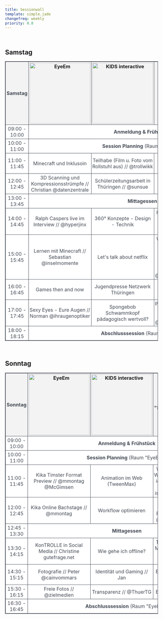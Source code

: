 ```yaml
---
title: Sessionwall
template: simple.jade
changefreq: weekly
priority: 0.8
---
```


<!-- CSS Code -->
<style type="text/css" scoped>
table.SessionTable {
width:100%;
background-color:#FFFFFF;
border-collapse:collapse;border-width:1px;
border-color:#434A54;
border-style:solid;
color:#434A54;
text-align: center;
}

table.SessionTable td, table.SessionTable th {
border-width:1px;
border-color:#434A54;
border-style:solid;
padding:3px;
}

table.SessionTable thead {
background-color:#F3F3F3;
}
</style>

<!-- SAMSTAG -->
<p></br>
<h2>Samstag</h2>
</p>
<table class="SessionTable">
<thead>
<tr>
<th>Samstag</th>
<th><a href="http://www.eyeem.com/" title="EyeEm" target="_blank" class="sponsor__link"><img src="/sponsoring/eyeem/logo.png" alt="EyeEm" class="sponsor__logo" width="200px"></a></th>
<th><a href="http://www.kids-interactive.de/" title="KIDS interactive" target="_blank" class="sponsor__link"><img src="/sponsoring/kidsinteractive/logo.png" alt="KIDS interactive" class="sponsor__logo" width="200px"></a></th>
<th>Raum "Spielplatz"</th>
<th><a href="https://www.barco.com/de/" title="Barco" target="_blank" class="sponsor__link"><img src="/sponsoring/barco/logo.png" alt="Barco" class="sponsor__logo"></a></th>
</tr>
</thead>
<tbody>
<tr>
<td>09:00 - 10:00</td>
<td colspan="4"><strong>Anmeldung & Frühstück</strong></td>
</tr>
<tr>
<td>10:00 - 11:00</td>
<td colspan="4"><strong>Session Planning</strong> (Raum "EyeEm")</td>
</tr>
<tr>
<td>11:00 - 11:45</td>
<td>Minecraft und Inklusoin</td>
<td>Teilhabe (Film u. Foto vom Rollstuhl aus) // @trollwikk</td>
<td>WarmUp - Kennenlernen // @nachmaass</td>
<td>--</td>
</tr>
<tr>
<td>12:00 - 12:45</td>
<td>3D Scanning und Kompressionsstrümpfe // Christian @datenzentrale</td>
<td>Schülerzeitungsarbeit in Thüringen // @sunsue</td>
<td>Bin ich wirklich süchtig? // @nachmaass</td>
<td>DCE vs Eigene Extension // Tommy</td>
</tr>
<tr>
<td>13:00 - 13:45</td>
<td colspan="4"><strong>Mittagessen</strong></td>
</tr>
<tr>
<td>14:00 - 14:45</td>
<td>Ralph Caspers live im Interview // @hyperjinx</td>
<td>360° Konzepte - Design - Technik</td>
<td>HTML5 Spiele mit Flash IDE + createJS // Carsten</td>
<td>--</td>
</tr>
<tr>
<td>15:00 - 15:45</td>
<td>Lernen mit Minecraft // Sebastian @inselmomente</td>
<td>Let's talk about netflix</td>
<td>Was haben meine Katze, Zimmerpflanze und Heizung gemeinsam? // Hannes @brandungskieker</td>
<td>Mediennutzungsvertrag // Martin @myrbel</td>
</tr>
<tr>
<td>16:00 - 16:45</td>
<td>Games then and now</td>
<td>Jugendpresse Netzwerk Thüringen</td>
<td>Transparenz Gamification // @ThuerTG</td>
<td>Musiker Diskussionsrunde // J. Guenther</td>
</tr>
<tr>
<td>17:00 - 17:45</td>
<td>Sexy Eyes - Eure Augen // Norman @ihraugenoptiker</td>
<td>Spongebob Schwammkopf pädagogisch wertvoll?</td>
<td>Papierloses Büro - so geht's // Hannes @brandungskieker</td>
<td>--</td>
</tr>
<tr>
<td>18:00 - 18:15</td>
<td colspan="4"><strong>Abschlusssession</strong> (Raum "EyeEm")</td>
</tr>
</tbody>
</table>

<!-- Sonntag -->
<p></br>
<h2>Sonntag</h2>
</p>
<table class="SessionTable">
<thead>
<tr>
<th>Sonntag</th>
<th><a href="http://www.eyeem.com/" title="EyeEm" target="_blank" class="sponsor__link"><img src="/sponsoring/eyeem/logo.png" alt="EyeEm" class="sponsor__logo" width="200px"></a></th>
<th><a href="http://www.kids-interactive.de/" title="KIDS interactive" target="_blank" class="sponsor__link"><img src="/sponsoring/kidsinteractive/logo.png" alt="KIDS interactive" class="sponsor__logo" width="200px"></a></th>
<th>Raum "Spielplatz"</th>
<th><a href="https://www.barco.com/de/" title="Barco" target="_blank" class="sponsor__link"><img src="/sponsoring/barco/logo.png" alt="Barco" class="sponsor__logo"></a></th>
</tr>
</thead>
<tbody>
<tr>
<td>09:00 - 10:00</td>
<td colspan="4"><strong>Anmeldung & Frühstück</strong></td>
</tr>
<tr>
<td>10:00 - 11:00</td>
<td colspan="4"><strong>Session Planning</strong> (Raum "EyeEm")</td>
</tr>
<tr>
<td>11:00 - 11:45</td>
<td>Kika Timster Format Preview  // @mmontag @McGimsen</td>
<td>Animation im Web (TweenMax)</td>
<td>WarmUp - Wie erzeuge ich Energie wo keine ist.. // Sören</td>
<td>--</td>
</tr>
<tr>
<td>12:00 - 12:45</td>
<td>Kika Online Bachstage // @mmontag</td>
<td>Workflow optimieren</td>
<td>RapScript Freestyle Rap Tool // @rapscript</td>
<td>Netzwerk Wissensyoutuber + Bühnenevents // @McGimsen</td>
</tr>
<tr>
<td>12:45 - 13:30</td>
<td colspan="4"><strong>Mittagessen</strong></td>
</tr>
<tr>
<td>13:30 - 14:15</td>
<td>KonTROLLE in Social Media // Christine gutefrage.net</td>
<td>Wie gehe ich offline?</td>
<td>Theater als Medium der Zukunft // @mitossi</td>
<td>Schule - Medien - Tablet // Sebastian</td>
</tr>
<tr>
<td>14:30 - 15:15</td>
<td>Fotografie // Peter @cainvommars</td>
<td>Identität und Gaming // Jan</td>
<td>BarSession // Sören</td>
<td>Lytro - Spielzeug oder Fotografie der Zukunft</td>
</tr>
<tr>
<td>15:30 - 16:15</td>
<td>Freie Fotos // @zielmedien</td>
<td>Transparenz // @ThuerTG</td>
<td>BarSession</td>
<td>--</td>
</tr>
<tr>
<td>16:30 - 16:45</td>
<td colspan="4"><strong>Abschlusssession</strong> (Raum "EyeEm")</td>
</tr>
</tbody>
</table>
